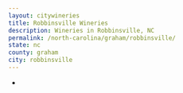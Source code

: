 ```yaml
---
layout: citywineries
title: Robbinsville Wineries
description: Wineries in Robbinsville, NC
permalink: /north-carolina/graham/robbinsville/
state: nc
county: graham
city: robbinsville
---
```

-
